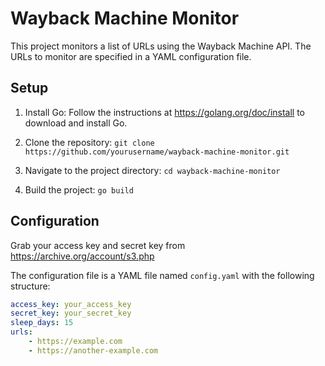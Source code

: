 # Wayback Machine Monitor

This project monitors a list of URLs using the Wayback Machine API. The URLs to monitor are specified in a YAML configuration file.

## Setup

1. Install Go: Follow the instructions at https://golang.org/doc/install to download and install Go.

2. Clone the repository: `git clone https://github.com/yourusername/wayback-machine-monitor.git`

3. Navigate to the project directory: `cd wayback-machine-monitor`

4. Build the project: `go build`

## Configuration

Grab your access key and secret key from https://archive.org/account/s3.php 

The configuration file is a YAML file named `config.yaml` with the following structure:

```yaml
access_key: your_access_key
secret_key: your_secret_key
sleep_days: 15
urls:
    - https://example.com
    - https://another-example.com
```
